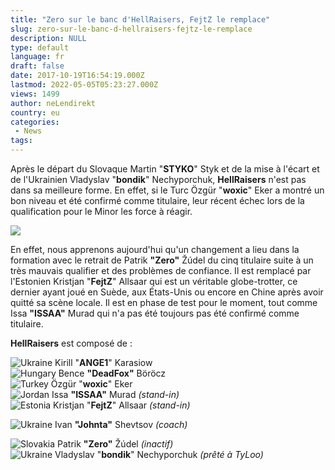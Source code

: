 ```yaml
---
title: "Zero sur le banc d'HellRaisers, FejtZ le remplace"
slug: zero-sur-le-banc-d-hellraisers-fejtz-le-remplace
description: NULL
type: default
language: fr
draft: false
date: 2017-10-19T16:54:19.000Z
lastmod: 2022-05-05T05:23:27.000Z
views: 1499
author: neLendirekt
country: eu
categories:
 - News
tags:
---
```

Après le départ du Slovaque Martin "**STYKO**" Styk et de la mise à l'écart et de l'Ukrainien Vladyslav "**bondik**" Nechyporchuk, **HellRaisers** n'est pas dans sa meilleure forme. En effet, si le Turc Özgür "**woxic**" Eker a montré un bon niveau et été confirmé comme titulaire, leur récent échec lors de la qualification pour le Minor les force à réagir. 

![](https://flickshot-ue.s3.eu-west-2.amazonaws.com/flickshot/article/59e8cecd63b1d/images/BznvdQR0My53PyAxwajuDtdQKbUL53nsK7KNLmYd.jpeg)

En effet, nous apprenons aujourd'hui qu'un changement a lieu dans la formation avec le retrait de Patrik **"Zero"** Žúdel du cinq titulaire suite à un très mauvais qualifier et des problèmes de confiance. Il est remplacé par l'Estonien Kristjan "**FejtZ**" Allsaar qui est un véritable globe-trotter, ce dernier ayant joué en Suède, aux États-Unis ou encore en Chine après avoir quitté sa scène locale. Il est en phase de test pour le moment, tout comme Issa **"ISSAA"** Murad qui n'a pas été toujours pas été confirmé comme titulaire.

**HellRaisers** est composé de :

![Ukraine](/images/countries/ua.svg)⁠ Kirill "**ANGE1**" Karasiow  
![Hungary](/images/countries/hu.svg)⁠ Bence **"DeadFox"** Böröcz  
![Turkey](/images/countries/tr.svg)⁠ Özgür "**woxic**" Eker  
![Jordan](/images/countries/jo.svg)⁠ Issa **"ISSAA"** Murad _(stand-in)_  
![Estonia](/images/countries/ee.svg)⁠ Kristjan "**FejtZ**" Allsaar _(stand-in)_

![Ukraine](/images/countries/ua.svg)⁠ Ivan **"Johnta"** Shevtsov _(coach)_

![Slovakia](/images/countries/sk.svg)⁠ Patrik **"Zero"** Žúdel _(inactif)_  
![Ukraine](/images/countries/ua.svg)⁠ Vladyslav "**bondik**" Nechyporchuk _(prêté à TyLoo)_
